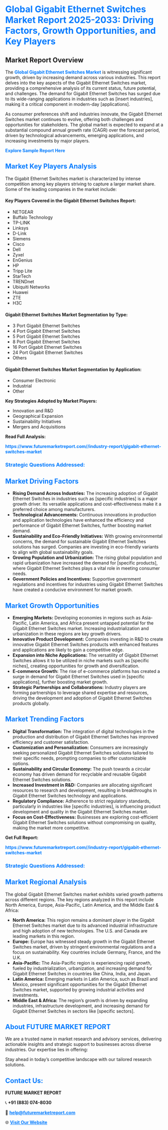 <h1 style="color: #007BFF;">Global Gigabit Ethernet Switches Market Report 2025-2033: Driving Factors, Growth Opportunities, and Key Players</h1>

<section id="overview">
<h2>Market Report Overview</h2>
<p>The <a href="https://www.futuremarketreport.com//industry-report/gigabit-ethernet-switches-market" style="color: #007BFF; text-decoration: none;"><strong>Global Gigabit Ethernet Switches Market</strong></a> is witnessing significant growth, driven by increasing demand across various industries. This report delves into the key aspects of the Gigabit Ethernet Switches market, providing a comprehensive analysis of its current status, future potential, and challenges. The demand for Gigabit Ethernet Switches has surged due to its wide-ranging applications in industries such as [insert industries], making it a critical component in modern-day [applications].</p>
<p>As consumer preferences shift and industries innovate, the Gigabit Ethernet Switches market continues to evolve, offering both challenges and opportunities for stakeholders. The global market is expected to expand at a substantial compound annual growth rate (CAGR) over the forecast period, driven by technological advancements, emerging applications, and increasing investments by major players.</p>
</section>

<section id="overview">
<p><a href="https://www.futuremarketreport.com//request-sample/reportId=83815" style="color: #007BFF; text-decoration: none;"><strong>Explore Sample Report Here</strong></a></p>
</section>

<section id="key-players">
<h2 style="color: #007BFF;">Market Key Players Analysis</h2>
<p>The Gigabit Ethernet Switches market is characterized by intense competition among key players striving to capture a larger market share. Some of the leading companies in the market include:</p>
<h4>Key Players Covered in the Gigabit Ethernet Switches Report:</h4>
<ul><li>NETGEAR</li><li>Buffalo Technology</li><li>TP-LINK</li><li>Linksys</li><li>D-Link</li><li>Siemens</li><li>Cisco</li><li>Dell</li><li>Zyxel</li><li>EnGenius</li><li>HP</li><li>Tripp Lite</li><li>StarTech</li><li>TRENDnet</li><li>Ubiquiti Networks</li><li>Huawei</li><li>ZTE</li><li>H3C</li></ul>
<h4>Gigabit Ethernet Switches Market Segmentation by Type:</h4>
<ul><li>3 Port Gigabit Ethernet Switches</li><li>4 Port Gigabit Ethernet Switches</li><li>5 Port Gigabit Ethernet Switches</li><li>8 Port Gigabit Ethernet Switches</li><li>16 Port Gigabit Ethernet Switches</li><li>24 Port Gigabit Ethernet Switches</li><li>Others</li></ul>

<h4>Gigabit Ethernet Switches Market Segmentation by Application:</h4>
<ul><li>Consumer Electronic</li><li>Industrial</li><li>Other</li></ul>
<p><strong>Key Strategies Adopted by Market Players:</strong></p>
<ul>
<li>Innovation and R&D</li>
<li>Geographical Expansion</li>
<li>Sustainability Initiatives</li>
<li>Mergers and Acquisitions</li>
</ul>
</section>

<section>
<p><strong>Read Full Analysis: </strong></p><a href="https://www.futuremarketreport.com//industry-report/gigabit-ethernet-switches-market" style="color: #007BFF; text-decoration: none;"><strong>https://www.futuremarketreport.com//industry-report/gigabit-ethernet-switches-market</strong></a>
<h3 style="color: #007BFF;">Strategic Questions Addressed:</h3>
</section>

<section id="driving-factors">
<h2 style="color: #007BFF;">Market Driving Factors</h2>
<ul>
<li><strong>Rising Demand Across Industries:</strong> The increasing adoption of Gigabit Ethernet Switches in industries such as [specific industries] is a major growth driver. Its versatile applications and cost-effectiveness make it a preferred choice among manufacturers.</li>
<li><strong>Technological Advancements:</strong> Continuous innovations in production and application technologies have enhanced the efficiency and performance of Gigabit Ethernet Switches, further boosting market demand.</li>
<li><strong>Sustainability and Eco-Friendly Initiatives:</strong> With growing environmental concerns, the demand for sustainable Gigabit Ethernet Switches solutions has surged. Companies are investing in eco-friendly variants to align with global sustainability goals.</li>
<li><strong>Growing Population and Urbanization:</strong> The rising global population and rapid urbanization have increased the demand for [specific products], where Gigabit Ethernet Switches plays a vital role in meeting consumer needs.</li>
<li><strong>Government Policies and Incentives:</strong> Supportive government regulations and incentives for industries using Gigabit Ethernet Switches have created a conducive environment for market growth.</li>
</ul>
</section>

<section id="growth-opportunities">
<h2 style="color: #007BFF;">Market Growth Opportunities</h2>
<ul>
<li><strong>Emerging Markets:</strong> Developing economies in regions such as Asia-Pacific, Latin America, and Africa present untapped potential for the Gigabit Ethernet Switches market. Increasing industrialization and urbanization in these regions are key growth drivers.</li>
<li><strong>Innovative Product Development:</strong> Companies investing in R&D to create innovative Gigabit Ethernet Switches products with enhanced features and applications are likely to gain a competitive edge.</li>
<li><strong>Expansion into Niche Applications:</strong> The versatility of Gigabit Ethernet Switches allows it to be utilized in niche markets such as [specific niches], creating opportunities for growth and diversification.</li>
<li><strong>E-commerce Growth:</strong> The rise of e-commerce platforms has created a surge in demand for Gigabit Ethernet Switches used in [specific applications], further boosting market growth.</li>
<li><strong>Strategic Partnerships and Collaborations:</strong> Industry players are forming partnerships to leverage shared expertise and resources, driving the development and adoption of Gigabit Ethernet Switches products globally.</li>
</ul>
</section>

<section id="trending-factors">
<h2 style="color: #007BFF;">Market Trending Factors</h2>
<ul>
<li><strong>Digital Transformation:</strong> The integration of digital technologies in the production and distribution of Gigabit Ethernet Switches has improved efficiency and customer satisfaction.</li>
<li><strong>Customization and Personalization:</strong> Consumers are increasingly seeking personalized Gigabit Ethernet Switches solutions tailored to their specific needs, prompting companies to offer customizable options.</li>
<li><strong>Sustainability and Circular Economy:</strong> The push towards a circular economy has driven demand for recyclable and reusable Gigabit Ethernet Switches solutions.</li>
<li><strong>Increased Investment in R&D:</strong> Companies are allocating significant resources to research and development, resulting in breakthroughs in Gigabit Ethernet Switches technology and applications.</li>
<li><strong>Regulatory Compliance:</strong> Adherence to strict regulatory standards, particularly in industries like [specific industries], is influencing product development and quality in the Gigabit Ethernet Switches market.</li>
<li><strong>Focus on Cost-Effectiveness:</strong> Businesses are exploring cost-efficient Gigabit Ethernet Switches solutions without compromising on quality, making the market more competitive.</li>
</ul>
</section>

<section>
<p><strong>Get Full Report: </strong></p><a href="https://www.futuremarketreport.com//industry-report/gigabit-ethernet-switches-market" style="color: #007BFF; text-decoration: none;"><strong>https://www.futuremarketreport.com//industry-report/gigabit-ethernet-switches-market</strong></a>
<h3 style="color: #007BFF;">Strategic Questions Addressed:</h3>
</section>


<section id="regional-analysis">
<h2 style="color: #007BFF;">Market Regional Analysis</h2>
<p>The global Gigabit Ethernet Switches market exhibits varied growth patterns across different regions. The key regions analyzed in this report include North America, Europe, Asia-Pacific, Latin America, and the Middle East & Africa:</p>
<ul>
<li><strong>North America:</strong> This region remains a dominant player in the Gigabit Ethernet Switches market due to its advanced industrial infrastructure and high adoption of new technologies. The U.S. and Canada are leading markets in this region.</li>
<li><strong>Europe:</strong> Europe has witnessed steady growth in the Gigabit Ethernet Switches market, driven by stringent environmental regulations and a focus on sustainability. Key countries include Germany, France, and the U.K.</li>
<li><strong>Asia-Pacific:</strong> The Asia-Pacific region is experiencing rapid growth, fueled by industrialization, urbanization, and increasing demand for Gigabit Ethernet Switches in countries like China, India, and Japan.</li>
<li><strong>Latin America:</strong> Emerging markets in Latin America, such as Brazil and Mexico, present significant opportunities for the Gigabit Ethernet Switches market, supported by growing industrial activities and investments.</li>
<li><strong>Middle East & Africa:</strong> The region’s growth is driven by expanding industries, infrastructure development, and increasing demand for Gigabit Ethernet Switches in sectors like [specific sectors].</li>
</ul>
</section>

<footer>
<h2 style="color: #007BFF;">About FUTURE MARKET REPORT</h2>
<p>We are a trusted name in market research and advisory services, delivering actionable insights and strategic support to businesses across diverse industries. Our expertise lies in offering:</p>

<p>Stay ahead in today’s competitive landscape with our tailored research solutions.</p>

<h2 style="color: #007BFF;">Contact Us:</h2>
<p><strong>FUTURE MARKET REPORT</strong></p>
<p>📞 <strong>+91 (883) 074-8030</strong></p>
<p>📧 <strong><a href="mailto:help@futuremarketreport.com" style="color: #007BFF;">help@futuremarketreport.com</a></strong></p>
<p>🌐 <strong><a href="https://www.futuremarketreport.com/" style="color: #007BFF;">Visit Our Website</a></strong></p>
</footer>